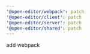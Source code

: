 ```yaml
---
'@open-editor/webpack': patch
'@open-editor/client': patch
'@open-editor/server': patch
'@open-editor/shared': patch
---
```


add webpack
